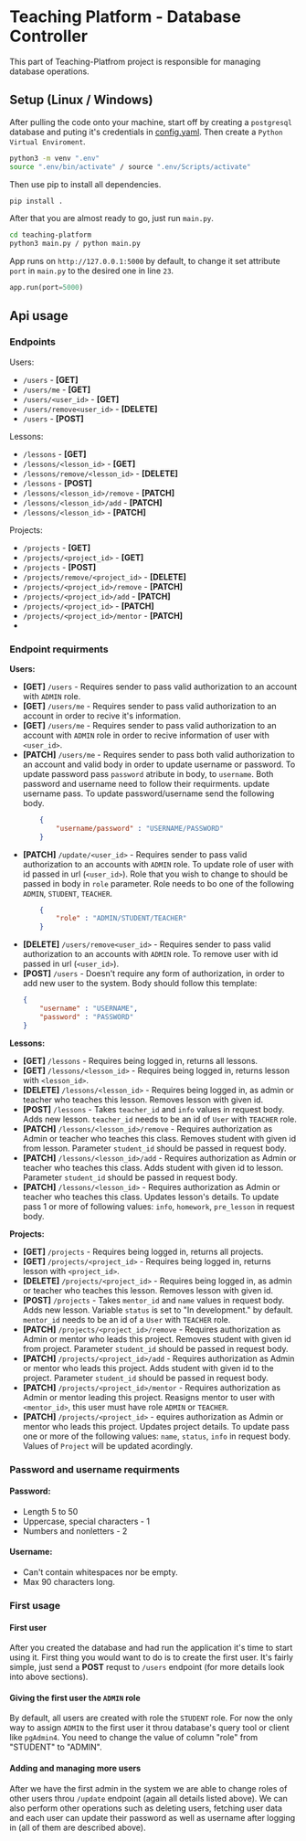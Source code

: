 # Teaching Platform - Database Controller
This part of Teaching-Platfrom project is responsible for
managing database operations.

## Setup (Linux / Windows)
After pulling the code onto your machine, start  off by creating a
`postgresql` database and puting it's credentials in 
[config.yaml](https://github.com/Czupryn013/Teaching-Platform/blob/develop/config.yaml). 
Then create a `Python Virtual Enviroment`.

```bash
python3 -m venv ".env"
source ".env/bin/activate" / source ".env/Scripts/activate"
```


Then use pip to install all dependencies.
```bash
pip install .
```

After that you are almost ready to go, just run `main.py`.
```bash
cd teaching-platform
python3 main.py / python main.py
```
App runs on `http://127.0.0.1:5000` by default, to change it set attribute
`port` in `main.py` to the desired one in line `23`.
```python
app.run(port=5000)
```

## Api usage

### Endpoints
Users:
* `/users`  - **[GET]**
* `/users/me` - **[GET]**
* `/users/<user_id>` - **[GET]**
* `/users/remove<user_id>` - **[DELETE]**
* `/users` - **[POST]**

Lessons:
* `/lessons`  - **[GET]**
* `/lessons/<lesson_id>` - **[GET]**
* `/lessons/remove/<lesson_id>` - **[DELETE]**
* `/lessons` - **[POST]**
* `/lessons/<lesson_id>/remove` - **[PATCH]**
* `/lessons/<lesson_id>/add` - **[PATCH]**
* `/lessons/<lesson_id>` - **[PATCH]**

Projects:
* `/projects`  - **[GET]**
* `/projects/<project_id>` - **[GET]**
* `/projects` - **[POST]**
* `/projects/remove/<project_id>` - **[DELETE]**
* `/projects/<project_id>/remove` - **[PATCH]**
* `/projects/<project_id>/add` - **[PATCH]**
* `/projects/<project_id>` - **[PATCH]**
* `/projects/<project_id>/mentor` - **[PATCH]**
* 
### Endpoint requirments
**Users:**
* **[GET]** `/users` - Requires sender to pass
valid authorization to an account with `ADMIN` role.
* **[GET]** `/users/me` - Requires sender to pass valid 
authorization to an account in order to recive it's information.
* **[GET]** `/users/me` - Requires sender to pass valid 
authorization to an account with `ADMIN` role in order to recive 
information of user with `<user_id>`.
* **[PATCH]** `/users/me` - Requires sender to pass both valid 
authorization to an account and valid body in order to update username 
or password. To update password pass `password` atribute in body, to 
`username`. Both password and username need to follow their requirments.
update username pass. To update password/username send the following body.
  ```json
      {
          "username/password" : "USERNAME/PASSWORD"
      }
  ```
* **[PATCH]** `/update/<user_id>` - Requires sender to pass valid 
authorization to an accounts with `ADMIN` role. To update role of user 
with id passed in url (`<user_id>`). Role that you wish to change to
should be passed in body in `role` parameter. Role needs to bo one of
the following `ADMIN`, `STUDENT`, `TEACHER`.
  ```json
      {
          "role" : "ADMIN/STUDENT/TEACHER"
      }
  ```
* **[DELETE]** `/users/remove<user_id>` - Requires sender to pass valid 
authorization to an accounts with `ADMIN` role. To remove user with id
passed in url (`<user_id>`).
* **[POST]** `/users` - Doesn't require any form of authorization, 
in order to add new user to the system. Body should
follow this template: 
    ```json
    {
        "username" : "USERNAME",
        "password" : "PASSWORD"
    }
    ```
**Lessons:**
* **[GET]** `/lessons` - Requires being logged in, returns all lessons.
* **[GET]** `/lessons/<lesson_id>` - Requires being logged in, returns 
lesson with `<lesson_id>`.
* **[DELETE]** `/lessons/<lesson_id>` - Requires being logged in,
as admin or teacher who teaches this lesson. Removes lesson with given id.
* **[POST]** `/lessons` - Takes `teacher_id` and `info` values in request body.
Adds new lesson. `teacher_id` needs to be an id of `User` with `TEACHER` role.
* **[PATCH]** `/lessons/<lesson_id>/remove` - Requires authorization as
Admin or teacher who teaches this class. Removes student with given id from lesson.
Parameter `student_id` should be passed in request body.
* **[PATCH]** `/lessons/<lesson_id>/add` - Requires authorization as
Admin or teacher who teaches this class. Adds student with given id to lesson.
Parameter `student_id` should be passed in request body.
* **[PATCH]** `/lessons/<lesson_id>` - Requires authorization as
Admin or teacher who teaches this class. Updates lesson's details. To
update pass 1 or more of following values: `info`, `homework`, `pre_lesson`
in request body.

**Projects:**
* **[GET]** `/projects` - Requires being logged in, returns all projects.
* **[GET]** `/projects/<project_id>` - Requires being logged in, returns 
lesson with `<project_id>`.
* **[DELETE]** `/projects/<project_id>` - Requires being logged in,
as admin or teacher who teaches this lesson. Removes lesson with given id.
* **[POST]** `/projects` - Takes `mentor_id` and `name` values in request body.
Adds new lesson. Variable `status` is set to "In development." by default. 
`mentor_id` needs to be an id of a `User` with `TEACHER` role.
* **[PATCH]** `/projects/<project_id>/remove` - Requires authorization as
Admin or mentor who leads this project. Removes student with given id from project.
Parameter `student_id` should be passed in request body.
* **[PATCH]** `/projects/<project_id>/add` - Requires authorization as
Admin or mentor who leads this project. Adds student with given id to the 
project. Parameter `student_id` should be passed in request body.
* **[PATCH]** `/projects/<project_id>/mentor` - Requires authorization as
Admin or mentor leading this project. Reasigns mentor to user with `<mentor_id>`,
this user must have role `ADMIN` or `TEACHER`.
* **[PATCH]** `/projects/<project_id>` - equires authorization as
Admin or mentor who leads this project. Updates project details. To
update pass one or more of the following values: `name`, `status`, `info`
in request body. Values of `Project` will be updated acordingly.
### Password and username requirments
#### Password:
* Length 5 to 50
* Uppercase, special characters - 1
* Numbers and nonletters - 2
#### Username:
* Can't contain whitespaces nor be empty.
* Max 90 characters long.

### First usage
#### First user
After you created the database and had run the application it's time to
start using it. First thing you would want to do is to create the first
user. It's fairly simple, just send a **POST** requst to `/users`
endpoint (for more details look into above sections).

#### Giving the first user the `ADMIN` role
By default, all users are created with role the `STUDENT` role. For now
the only way to assign `ADMIN` to the first user it throu database's 
query tool or client like `pgAdmin4`. You need to change the value of
column "role" from "STUDENT" to "ADMIN".

#### Adding and managing more users
After we have the first admin in the system we are able to change roles
of other users throu `/update` endpoint (again all details listed above).
We can also perform other operations such as deleting users, fetching 
user data and each user can update their password as well as username
after logging in (all of them are described above). 